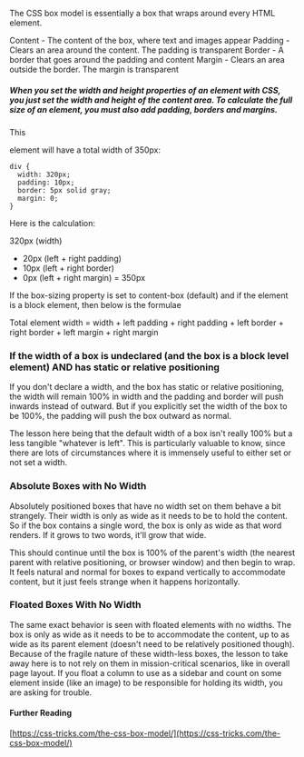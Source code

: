 The CSS box model is essentially a box that wraps around every HTML element.

Content - The content of the box, where text and images appear
Padding - Clears an area around the content. The padding is transparent
Border - A border that goes around the padding and content
Margin - Clears an area outside the border. The margin is transparent

##### When you set the width and height properties of an element with CSS, you just set the width and height of the content area. To calculate the full size of an element, you must also add padding, borders and margins.

This <div> element will have a total width of 350px:

```
div {
  width: 320px;
  padding: 10px;
  border: 5px solid gray;
  margin: 0;
}
```

Here is the calculation:

320px (width)

- 20px (left + right padding)
- 10px (left + right border)
- 0px (left + right margin)
  = 350px

If the box-sizing property is set to content-box (default) and if the element is a block element, then below is the formulae

Total element width = width + left padding + right padding + left border + right border + left margin + right margin

### If the width of a box is undeclared (and the box is a block level element) AND has static or relative positioning

If you don't declare a width, and the box has static or relative positioning, the width will remain 100% in width and the padding and border will push inwards instead of outward. But if you explicitly set the width of the box to be 100%, the padding will push the box outward as normal.

The lesson here being that the default width of a box isn't really 100% but a less tangible "whatever is left". This is particularly valuable to know, since there are lots of circumstances where it is immensely useful to either set or not set a width.

### Absolute Boxes with No Width

Absolutely positioned boxes that have no width set on them behave a bit strangely. Their width is only as wide as it needs to be to hold the content. So if the box contains a single word, the box is only as wide as that word renders. If it grows to two words, it'll grow that wide.

This should continue until the box is 100% of the parent's width (the nearest parent with relative positioning, or browser window) and then begin to wrap. It feels natural and normal for boxes to expand vertically to accommodate content, but it just feels strange when it happens horizontally.

### Floated Boxes With No Width

The same exact behavior is seen with floated elements with no widths. The box is only as wide as it needs to be to accommodate the content, up to as wide as its parent element (doesn't need to be relatively positioned though). Because of the fragile nature of these width-less boxes, the lesson to take away here is to not rely on them in mission-critical scenarios, like in overall page layout. If you float a column to use as a sidebar and count on some element inside (like an image) to be responsible for holding its width, you are asking for trouble.

#### Further Reading

[https://css-tricks.com/the-css-box-model/](https://css-tricks.com/the-css-box-model/)
